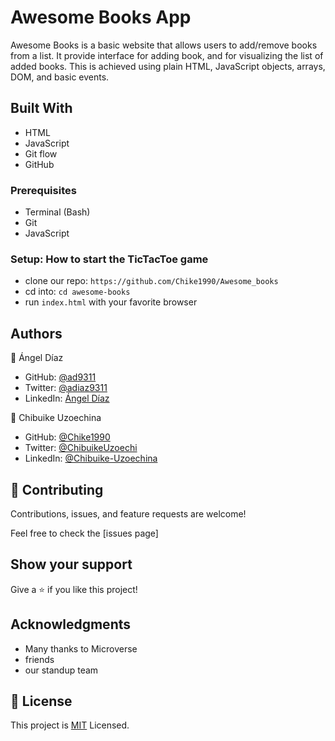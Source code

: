 # Awesome Books App

Awesome Books is a basic website that allows users to add/remove books from a list. It provide interface for adding book, and for visualizing the list of added books. This is achieved using plain HTML, JavaScript objects, arrays, DOM, and basic events.

## Built With

- HTML
- JavaScript
- Git flow
- GitHub

### Prerequisites

- Terminal (Bash)
- Git
- JavaScript

### Setup: How to start the TicTacToe game

- clone our repo: `https://github.com/Chike1990/Awesome_books`
- cd into: `cd awesome-books`
- run `index.html` with your favorite browser
## Authors

👤 Ángel Díaz

- GitHub: [@ad9311](https://github.com/ad9311)
- Twitter: [@adiaz9311](https://twitter.com/adiaz9311)
- LinkedIn: [Ángel Díaz](https://www.linkedin.com/in/ad9311/)

👤 Chibuike Uzoechina

- GitHub: [@Chike1990](https://github.com/Chike1990)
- Twitter: [@ChibuikeUzoechi](https://twitter.com/ChibuikeUzoechi)
- LinkedIn: [@Chibuike-Uzoechina](https://www.linkedin.com/in/chibuike-uzoechina-630857102)

## 🤝 Contributing

Contributions, issues, and feature requests are welcome!

Feel free to check the [issues page]

## Show your support

Give a ⭐️ if you like this project!

## Acknowledgments

- Many thanks to Microverse
- friends
- our standup team

## 📝 License

This project is [MIT](LICENSE) Licensed.
